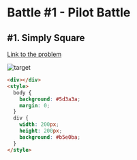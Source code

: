 # Battle #1 - Pilot Battle

## #1. Simply Square

[Link to the problem](https://cssbattle.dev/play/1)

![target](https://cssbattle.dev/targets/1.png)

```html
<div></div>
<style>
  body {
    background: #5d3a3a;
    margin: 0;
  }
  div {
    width: 200px;
    height: 200px;
    background: #b5e0ba;
  }
</style>
```
